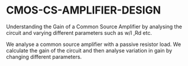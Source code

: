 # CMOS-CS-AMPLIFIER-DESIGN
Understanding the Gain of a Common Source Amplifier by analysing the circuit and varying different parameters such as w/l ,Rd etc.

We analyse a common source amplifier with a passive resistor load. We calculate the gain of the circuit and then analyse variation in gain by changing different
parameters.
